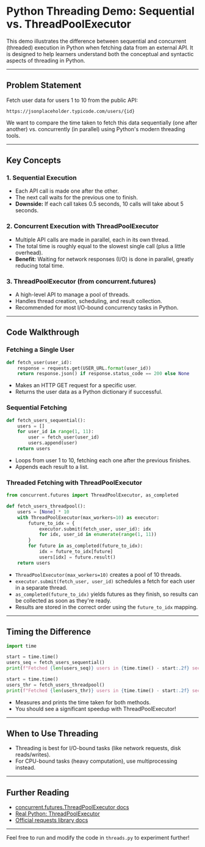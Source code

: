 # Python Threading Demo: Sequential vs. ThreadPoolExecutor

This demo illustrates the difference between sequential and concurrent (threaded) execution in Python when fetching data from an external API. It is designed to help learners understand both the conceptual and syntactic aspects of threading in Python.

---

## Problem Statement

Fetch user data for users 1 to 10 from the public API:
```
https://jsonplaceholder.typicode.com/users/{id}
```
We want to compare the time taken to fetch this data sequentially (one after another) vs. concurrently (in parallel) using Python's modern threading tools.

---

## Key Concepts

### 1. Sequential Execution
- Each API call is made one after the other.
- The next call waits for the previous one to finish.
- **Downside:** If each call takes 0.5 seconds, 10 calls will take about 5 seconds.

### 2. Concurrent Execution with ThreadPoolExecutor
- Multiple API calls are made in parallel, each in its own thread.
- The total time is roughly equal to the slowest single call (plus a little overhead).
- **Benefit:** Waiting for network responses (I/O) is done in parallel, greatly reducing total time.

### 3. ThreadPoolExecutor (from concurrent.futures)
- A high-level API to manage a pool of threads.
- Handles thread creation, scheduling, and result collection.
- Recommended for most I/O-bound concurrency tasks in Python.

---

## Code Walkthrough

### Fetching a Single User
```python
def fetch_user(user_id):
    response = requests.get(USER_URL.format(user_id))
    return response.json() if response.status_code == 200 else None
```
- Makes an HTTP GET request for a specific user.
- Returns the user data as a Python dictionary if successful.

### Sequential Fetching
```python
def fetch_users_sequential():
    users = []
    for user_id in range(1, 11):
        user = fetch_user(user_id)
        users.append(user)
    return users
```
- Loops from user 1 to 10, fetching each one after the previous finishes.
- Appends each result to a list.

### Threaded Fetching with ThreadPoolExecutor
```python
from concurrent.futures import ThreadPoolExecutor, as_completed

def fetch_users_threadpool():
    users = [None] * 10
    with ThreadPoolExecutor(max_workers=10) as executor:
        future_to_idx = {
            executor.submit(fetch_user, user_id): idx
            for idx, user_id in enumerate(range(1, 11))
        }
        for future in as_completed(future_to_idx):
            idx = future_to_idx[future]
            users[idx] = future.result()
    return users
```
- `ThreadPoolExecutor(max_workers=10)` creates a pool of 10 threads.
- `executor.submit(fetch_user, user_id)` schedules a fetch for each user in a separate thread.
- `as_completed(future_to_idx)` yields futures as they finish, so results can be collected as soon as they're ready.
- Results are stored in the correct order using the `future_to_idx` mapping.

---

## Timing the Difference
```python
import time

start = time.time()
users_seq = fetch_users_sequential()
print(f"Fetched {len(users_seq)} users in {time.time() - start:.2f} seconds")

start = time.time()
users_thr = fetch_users_threadpool()
print(f"Fetched {len(users_thr)} users in {time.time() - start:.2f} seconds")
```
- Measures and prints the time taken for both methods.
- You should see a significant speedup with ThreadPoolExecutor!

---

## When to Use Threading
- Threading is best for I/O-bound tasks (like network requests, disk reads/writes).
- For CPU-bound tasks (heavy computation), use multiprocessing instead.

---

## Further Reading
- [concurrent.futures.ThreadPoolExecutor docs](https://docs.python.org/3/library/concurrent.futures.html#threadpoolexecutor)
- [Real Python: ThreadPoolExecutor](https://realpython.com/python-concurrency/)
- [Official requests library docs](https://docs.python-requests.org/en/latest/)

---

Feel free to run and modify the code in `threads.py` to experiment further!
